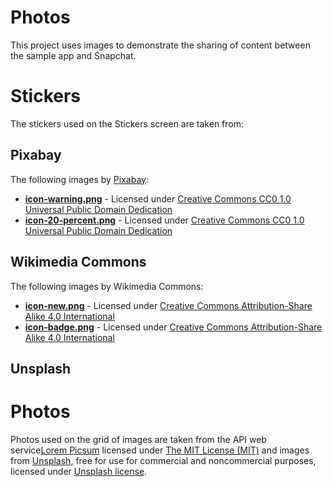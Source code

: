 # Photos

This project uses images to demonstrate the sharing of content between the sample app and Snapchat.

# Stickers

The stickers used on the Stickers screen are taken from:

## Pixabay

The following images by [Pixabay](https://pixabay.com/en/service/terms/#usage):

* **[icon-warning.png](https://pixabay.com/en/warning-yellow-attention-147699/)** - Licensed under [Creative Commons CC0 1.0 Universal Public Domain Dedication](https://creativecommons.org/publicdomain/zero/1.0/deed.en)
* **[icon-20-percent.png](https://pixabay.com/en/discount-off-sale-offer-percent-2789869/)** - Licensed under [Creative Commons CC0 1.0 Universal Public Domain Dedication](https://creativecommons.org/publicdomain/zero/1.0/deed.en)

## Wikimedia Commons

The following images by Wikimedia Commons:

* **[icon-new.png](https://commons.wikimedia.org/wiki/File:Label_Icon_by_sheikh_tuhin_%281%29.png)** - Licensed under [Creative Commons Attribution-Share Alike 4.0 International](https://creativecommons.org/licenses/by-sa/4.0/deed.en)
* **[icon-badge.png](https://commons.wikimedia.org/wiki/File:Badge-150755_640.png)** - Licensed under [Creative Commons Attribution-Share Alike 4.0 International](https://creativecommons.org/licenses/by-sa/4.0/deed.en)

## Unsplash

# Photos

Photos used on the grid of images are taken from the API web service<a href="https://picsum.photos">Lorem Picsum</a> licensed under [The MIT License (MIT)](https://github.com/DMarby/picsum-photos/blob/master/LICENSE.md) and images from [Unsplash](https://unsplash.com), free for use for commercial and noncommercial purposes, licensed under [Unsplash license](https://unsplash.com/license).
